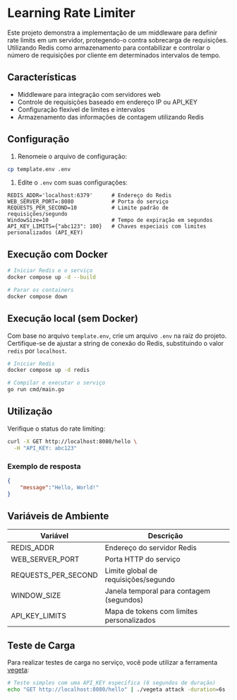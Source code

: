 # Learning Rate Limiter

Este projeto demonstra a implementação de um middleware para definir rate limits em um servidor, protegendo-o contra sobrecarga de requisições. Utilizando Redis como armazenamento para contabilizar e controlar o número de requisições por cliente em determinados intervalos de tempo.

## Características

- Middleware para integração com servidores web
- Controle de requisições baseado em endereço IP ou API_KEY
- Configuração flexível de limites e intervalos
- Armazenamento das informações de contagem utilizando Redis

## Configuração

1. Renomeie o arquivo de configuração:

```bash
cp template.env .env
```

1. Edite o `.env` com suas configurações:

```env
REDIS_ADDR='localhost:6379'      # Endereço do Redis
WEB_SERVER_PORT=:8080            # Porta do serviço
REQUESTS_PER_SECOND=10           # Limite padrão de requisições/segundo
WindowSize=10                    # Tempo de expiração em segundos
API_KEY_LIMITS={"abc123": 100}   # Chaves especiais com limites personalizados (API_KEY)
```

## Execução com Docker

```bash
# Iniciar Redis e o serviço
docker compose up -d --build

# Parar os containers
docker compose down
```

## Execução local (sem Docker)

Com base no arquivo `template.env`, crie um arquivo `.env` na raiz do projeto. Certifique-se de ajustar a string de conexão do Redis, substituindo o valor `redis` por `localhost`.

```bash
# Iniciar Redis
docker compose up -d redis

# Compilar e executar o serviço
go run cmd/main.go
```

## Utilização

Verifique o status do rate limiting:

```bash
curl -X GET http://localhost:8080/hello \
  -H "API_KEY: abc123"
```

### Exemplo de resposta

```json
{
    "message":"Hello, World!"
}
```

## Variáveis de Ambiente

| Variável            | Descrição                                  |
|---------------------|--------------------------------------------|
| REDIS_ADDR          | Endereço do servidor Redis                 |
| WEB_SERVER_PORT     | Porta HTTP do serviço                      |
| REQUESTS_PER_SECOND | Limite global de requisições/segundo       |
| WINDOW_SIZE         | Janela temporal para contagem (segundos)   |
| API_KEY_LIMITS      | Mapa de tokens com limites personalizados  |

## Teste de Carga

Para realizar testes de carga no serviço, você pode utilizar a ferramenta [vegeta](https://github.com/tsenart/vegeta):

```bash
# Teste simples com uma API_KEY específica (6 segundos de duração)
echo "GET http://localhost:8080/hello" | ./vegeta attack -duration=6s -header "API_KEY: def456" | tee results.bin | ./vegeta report
